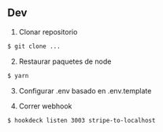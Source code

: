 ## Dev

1. Clonar repositorio
```bash
$ git clone ...
```
2. Restaurar paquetes de node
```bash
$ yarn
```
3. Configurar .env basado en .env.template

4. Correr webhook

```bash
$ hookdeck listen 3003 stripe-to-localhost
```